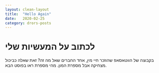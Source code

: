 ```yaml
---
layout: clean-layout
title:  "Hello Again"
date:   2020-02-25
category: drors-posts
---
```


# לכתוב על המעשיות שלי
בקבוצה של הווטאסאפ שהוזכר חיי מין, אחד החברים שאל מה זה?
זאת שאלה כביכול מצחיקה אבל מספרת המון.
מהי מספרת ראו בפוסט הבא.
